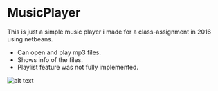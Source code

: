 # MusicPlayer
This is just a simple music player i made for a class-assignment in 2016 using netbeans.
- Can open and play mp3 files.
- Shows info of the files.
- Playlist feature was not fully implemented.

![alt text](https://lh3.googleusercontent.com/-2ICyvk0bTSrxfKbD7doxdiU6AYmQTO_p9QrmBv57Z2XkregXEKcPvGDiMTxPfYfCW1DiHbRG0z4KtRRB1jhDau4V2bMGUmCaceyuLDBjvD0HR2wyOB8SicIyFL0XYSlrMoqVOU-8ee7qUYnHFO7uVgmyPt1WQJFkqo89ghniR2UfX931kGqqr28oXqnw85cbKF2WuaCQVVGhI3Si9T7npAhbxziYQHhLZ1cITGRzZHvT3cBoDC_XMs1XrYlPZbevxyr93mH7UM9uhgJvSDlg383Q2a4A8GjmmPfhpfTZVj4HShAvg52covJCw4PqltiPFZ8EG0v-kdWEus6EHho5OFwAe0fwCNUHVxlN1NJeVixRJoU5QbwxmDUXKuRM1EycM5Xb5sbHi-sJu3kRY9mIeck3MYt934PpNMhLMX4eQamSIrzFwtkSAYYLkLrLDLD0rHwomqQtR5NLg8Gzib2KybF_dc7iCKAxEXnrpaZvYL6Z32nzbv48De4jyi7XTuJlbNqGuHrb1vYZlmywR7hEQ2Td4MS2R4iW8v7lHo_fxr9_wKCufat8cGJ9IVuBLvWAHs8WsXu2z_4jMpOLhbpsNRnglJFpMqGbVO2tm9a9f2eT9GLhfCJmkuonXOxaLnLXiD8ak75p9cM9hwrAvkDSqJW5CJIp9c=w528-h402-no)
